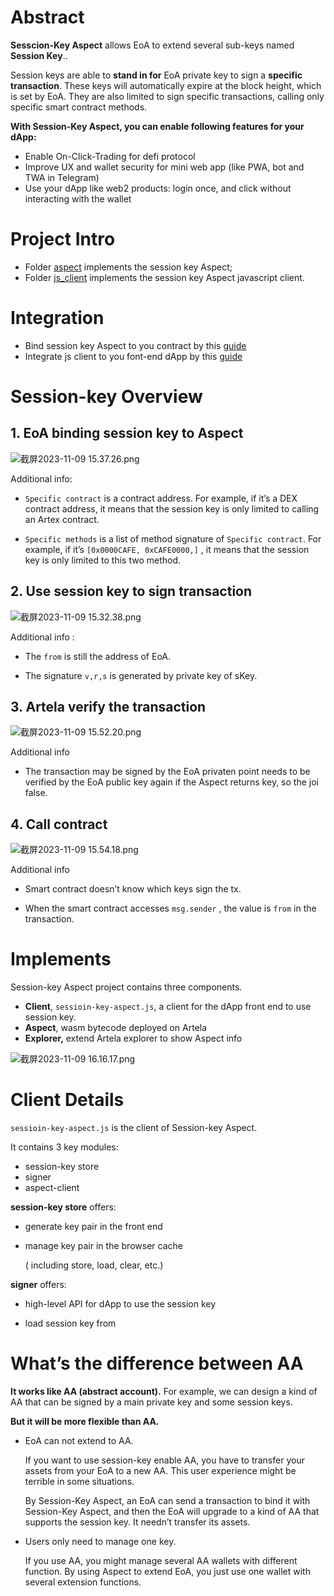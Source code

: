 # Abstract

**Sesscion-Key Aspect** allows EoA to extend several sub-keys named **Session Key**..

Session keys are able to **stand in for** EoA private key to sign a **specific transaction**. These keys will automatically expire at the block height, which is set by EoA. They are also limited to sign specific transactions, calling only specific smart contract methods.

**With Session-Key Aspect, you can enable following features for your dApp:**
* Enable On-Click-Trading for defi protocol
* Improve UX and wallet security for mini web app (like PWA, bot and TWA in Telegram)
* Use your dApp like web2 products: login once, and click without interacting with the wallet

# Project Intro

* Folder [aspect](https://github.com/artela-network/session-key-aspect/blob/main/aspect/README.md) implements the session key Aspect;
* Folder [js_client](https://github.com/artela-network/session-key-aspect/blob/main/js_client/session_key_aspect_client/README.md) implements the session key Aspect javascript client.

# Integration
* Bind session key Aspect to you contract by this [guide](https://github.com/artela-network/session-key-aspect/blob/main/aspect/README.md)
* Integrate js client to you font-end dApp by this [guide](https://github.com/artela-network/session-key-aspect/blob/main/js_client/session_key_aspect_client/README.md)


# Session-key Overview

## 1. EoA binding session key to Aspect

![截屏2023-11-09 15.37.26.png](https://github.com/artela-network/session-key-aspect/blob/main/img/2023-11-09-15.37.26.png)



Additional info:

- `Specific contract` is a contract address. For example, if it’s a DEX contract address, it means that the session key is only limited to calling an Artex contract.

- `Specific methods` is a list of method signature of `Specific contract`. For example, if it’s `[0x0000CAFE, 0xCAFE0000,]` , it means that the session key is only limited to this two method.

  

## 2. Use session key to sign transaction

![截屏2023-11-09 15.32.38.png](https://github.com/artela-network/session-key-aspect/blob/main/img/2023-11-09-15.32.38.png)

Additional info :

- The `from` is still the address of EoA.

- The signature `v,r,s` is generated by private key of sKey.

  

## 3. Artela verify the transaction

![截屏2023-11-09 15.52.20.png](https://github.com/artela-network/session-key-aspect/blob/main/img/2023-11-09-15.52.20.png)

Additional info

- The transaction may be signed by the EoA privaten point needs to be verified by the EoA public key again if the Aspect returns key, so the joi false.

  

## 4. Call contract

![截屏2023-11-09 15.54.18.png](https://github.com/artela-network/session-key-aspect/blob/main/img/2023-11-09-15.54.18.png)

Additional info

- Smart contract doesn’t know which keys sign the tx.

- When the smart contract accesses `msg.sender` , the value is `from` in the transaction.

  

# Implements

Session-key Aspect project contains three components.

- **Client**, `sessioin-key-aspect.js`, a client for the dApp front end to use session key.
- **Aspect**, wasm bytecode deployed on Artela
- **Explorer,** extend Artela explorer to show Aspect info


![截屏2023-11-09 16.16.17.png](https://github.com/artela-network/session-key-aspect/blob/main/img/2023-11-09-16.16.17.png)



# Client Details

`sessioin-key-aspect.js` is the client of Session-key Aspect.

It contains 3 key modules:

- session-key store
- signer
- aspect-client

**session-key store** offers:

- generate key pair in the front end

- manage key pair in the browser cache

  ( including store, load, clear, etc.)

**signer** offers:

- high-level API for dApp to use the session key

- load session key from

  

# What’s the difference between AA

**It works like AA (abstract account).** For example, we can design a kind of AA that can be signed by a main private key and some session keys.

**But it will be more flexible than AA.**

- EoA can not extend to AA.

  If you want to use session-key enable AA, you have to transfer your assets from your EoA to a new AA. This user experience might be terrible in some situations.

  By Session-Key Aspect, an EoA can send a transaction to bind it with Session-Key Aspect, and then the EoA will upgrade to a kind of AA that supports the session key. It needn’t transfer its assets.

- Users only need to manage one key.

  If you use AA, you might manage several AA wallets with different function. By using Aspect to extend EoA, you just use one wallet with several extension functions.
  
